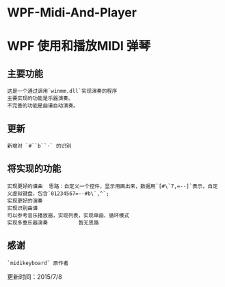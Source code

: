 # WPF-Midi-And-Player
WPF 使用和播放MIDI
弹琴
====

主要功能
-------
	这是一个通过调用`winmm.dll`实现演奏的程序
	主要实现的功能是乐器演奏。
	不完善的功能是曲谱自动演奏。

更新
------
	新增对 `#``b``·` 的识别

将实现的功能
--------
	实现更好的谱曲  思路：自定义一个控件，显示用画出来，数据用`[#\`7,=-·]`表示，自定义虚拟键盘，包含`01234567=-·#b\`,^`;
	实现更好的演奏
	实现识别曲谱
	可以参考音乐播放器，实现列表，实现单曲、循环模式
	实现多重乐器演奏          暂无思路
	
感谢
------
	`midikeyboard` 原作者	
	
更新时间：2015/7/8